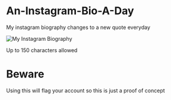 # An-Instagram-Bio-A-Day
My instagram biography changes to a new quote everyday

![My Instagram Biography](https://media.discordapp.net/attachments/749403737730187328/1072212052774494298/Screenshot_2023-02-06_at_12.47.38_PM.png)

Up to 150 characters allowed

# Beware
Using this will flag your account so this is just a proof of concept
